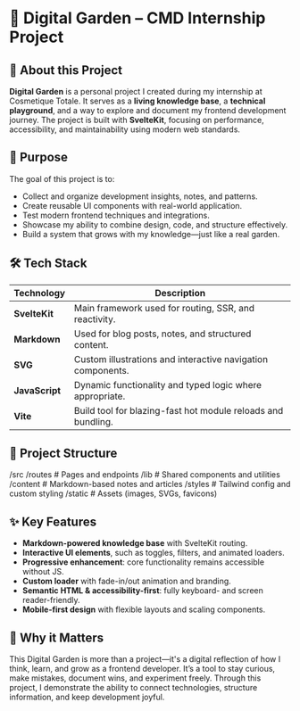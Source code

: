 # 🌱 Digital Garden – CMD Internship Project

## 📌 About this Project

**Digital Garden** is a personal project I created during my internship at Cosmetique Totale. It serves as a **living knowledge base**, a **technical playground**, and a way to explore and document my frontend development journey. The project is built with **SvelteKit**, focusing on performance, accessibility, and maintainability using modern web standards.

## 🎯 Purpose

The goal of this project is to:

- Collect and organize development insights, notes, and patterns.
- Create reusable UI components with real-world application.
- Test modern frontend techniques and integrations.
- Showcase my ability to combine design, code, and structure effectively.
- Build a system that grows with my knowledge—just like a real garden.

## 🛠️ Tech Stack

| Technology         | Description                                                               |
|--------------------|---------------------------------------------------------------------------|
| **SvelteKit**       | Main framework used for routing, SSR, and reactivity.                     |
| **Markdown**        | Used for blog posts, notes, and structured content.                       |
| **SVG**             | Custom illustrations and interactive navigation components.               |
| **JavaScript** | Dynamic functionality and typed logic where appropriate.        |
| **Vite**            | Build tool for blazing-fast hot module reloads and bundling.              |

## 📁 Project Structure
/src
/routes # Pages and endpoints
/lib # Shared components and utilities
/content # Markdown-based notes and articles
/styles # Tailwind config and custom styling
/static # Assets (images, SVGs, favicons)


## ✨ Key Features

- **Markdown-powered knowledge base** with SvelteKit routing.
- **Interactive UI elements**, such as toggles, filters, and animated loaders.
- **Progressive enhancement**: core functionality remains accessible without JS.
- **Custom loader** with fade-in/out animation and branding.
- **Semantic HTML & accessibility-first**: fully keyboard- and screen reader-friendly.
- **Mobile-first design** with flexible layouts and scaling components.


## 🧠 Why it Matters

This Digital Garden is more than a project—it's a digital reflection of how I think, learn, and grow as a frontend developer. It’s a tool to stay curious, make mistakes, document wins, and experiment freely. Through this project, I demonstrate the ability to connect technologies, structure information, and keep development joyful.

